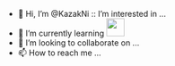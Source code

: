 - 👋 Hi, I’m @KazakNi
:: I’m interested in ...
- 🌱 I’m currently learning <img height="32" width="32" src="https://raw.githubusercontent.com/kazakni/kazakni/master/github/python.svg">
- 💞️ I’m looking to collaborate on ...
- 📫 How to reach me ...
